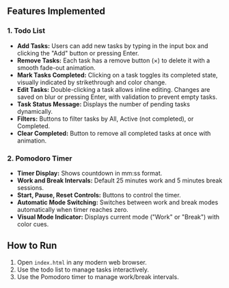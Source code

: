 ## Features Implemented

### 1. Todo List
- **Add Tasks:** Users can add new tasks by typing in the input box and clicking the "Add" button or pressing Enter.
- **Remove Tasks:** Each task has a remove button (×) to delete it with a smooth fade-out animation.
- **Mark Tasks Completed:** Clicking on a task toggles its completed state, visually indicated by strikethrough and color change.
- **Edit Tasks:** Double-clicking a task allows inline editing. Changes are saved on blur or pressing Enter, with validation to prevent empty tasks.
- **Task Status Message:** Displays the number of pending tasks dynamically.
- **Filters:** Buttons to filter tasks by All, Active (not completed), or Completed.
- **Clear Completed:** Button to remove all completed tasks at once with animation.

### 2. Pomodoro Timer
- **Timer Display:** Shows countdown in mm:ss format.
- **Work and Break Intervals:** Default 25 minutes work and 5 minutes break sessions.
- **Start, Pause, Reset Controls:** Buttons to control the timer.
- **Automatic Mode Switching:** Switches between work and break modes automatically when timer reaches zero.
- **Visual Mode Indicator:** Displays current mode ("Work" or "Break") with color cues.

## How to Run

1. Open `index.html` in any modern web browser.
2. Use the todo list to manage tasks interactively.
3. Use the Pomodoro timer to manage work/break intervals.